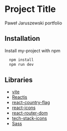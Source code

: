 
# Project Title

Paweł Jaruszewski portfolio


## Installation

Install my-project with npm

```bash
  npm install
  npm run dev
```
    
## Libraries

- [vite](https://vite.dev/guide/)
- [Reactjs](https://react.dev/)
- [react-country-flag](https://www.npmjs.com/package/react-country-flag)
- [react-icons](https://react-icons.github.io/react-icons/)
- [react-router-dom](https://reactrouter.com/home)
- [tech-stack-icons](https://www.tech-stack-icons.com/)
- [Sass](https://sass-lang.com/)
